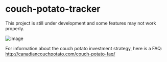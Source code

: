 # couch-potato-tracker
This project is still under development and some features may not work properly.


![image](https://user-images.githubusercontent.com/17584457/41742346-8b5bb5ac-7552-11e8-945d-9b3a8a783474.PNG)

For information about the couch potato investment strategy, here is a FAQ:
http://canadiancouchpotato.com/couch-potato-faq/
